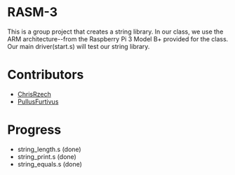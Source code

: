 # RASM-3
This is a group project that creates a string library. In our class, we use the ARM architecture--from the Raspberry Pi 3 Model B+ provided for the class. Our main driver(start.s) will test our string library.

# Contributors
- [ChrisRzech](https://github.com/ChrisRzech)
- [PullusFurtivus](https://github.com/PullusFurtivus)

# Progress
- string_length.s (done)
- string_print.s (done)
- string_equals.s (done)

